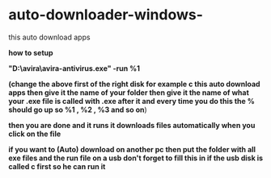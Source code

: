 # auto-downloader-windows-
this auto download apps

**how to setup**




**"D:\avira\avira-antivirus.exe" -run %1**

**(change the above first of the right disk for example c this auto download apps then give it the name of your folder then give it the name of what your .exe file is called with .exe after it and
every time you do this the % should go up so %1 , %2 , %3 and so on**)

**then you are done and it runs it downloads files automatically when you click on the file**

**if you want to (Auto) download on another pc then put the folder with all exe files and the run file on a usb don't forget to fill this in if the usb disk is called c first so he can run it**
